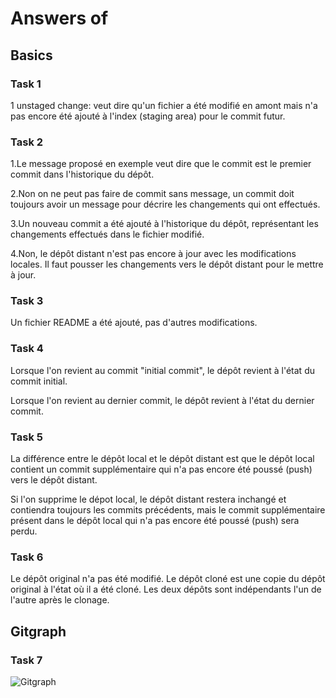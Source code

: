 # Answers of <Robin> <Giannoni> <Robin200207>

## Basics
### Task 1
1 unstaged change: veut dire qu'un fichier a été modifié en amont mais n'a pas encore été ajouté à l'index (staging area) pour le commit futur.

### Task 2

1.Le message proposé en exemple veut dire que le commit est le premier commit dans l'historique du dépôt.

2.Non on ne peut pas faire de commit sans message, un commit doit toujours avoir un message pour décrire les changements qui ont effectués.

3.Un nouveau commit a été ajouté à l'historique du dépôt, représentant les changements effectués dans le fichier modifié.

4.Non, le dépôt distant n'est pas encore à jour avec les modifications locales. Il faut pousser les changements vers le dépôt distant pour le mettre à jour.


### Task 3
Un fichier README a été ajouté, pas d'autres modifications.

### Task 4

Lorsque l'on revient au commit "initial commit", le dépôt revient à l'état du commit initial.


Lorsque l'on revient au dernier commit, le dépôt revient à l'état du dernier commit.

### Task 5
La différence entre le dépôt local et le dépôt distant est que le dépôt local contient un commit supplémentaire qui n'a pas encore été poussé (push) vers le dépôt distant. 

Si l'on supprime le dépot local, le dépôt distant restera inchangé et contiendra toujours les commits précédents, mais le commit supplémentaire présent dans le dépôt local qui n'a pas encore été poussé (push) sera perdu.
### Task 6
Le dépôt original n'a pas été modifié. Le dépôt cloné est une copie du dépôt original à l'état où il a été cloné. Les deux dépôts sont indépendants l'un de l'autre après le clonage.

## Gitgraph

### Task 7

![Gitgraph](img/gitgraph.svg)
